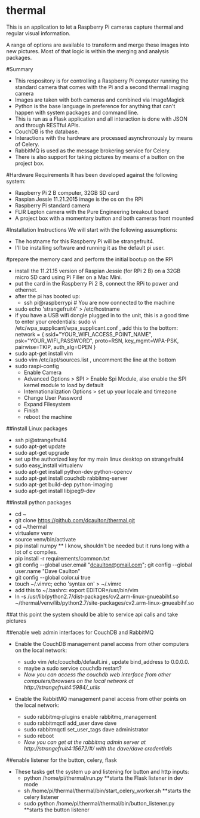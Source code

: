 # thermal
This is an application to let a Raspberry Pi cameras capture thermal and regular visual information.  

A range of options are available to transform and merge these images into new pictures.  Most of that logic is within the merging and analysis packages.


#Summary 
- This respository is for controlling a Raspberry Pi computer running the standard camera that comes with the Pi and a second thermal imaging camera
- Images are taken with both cameras and combined via ImageMagick
- Python is the base language in preference for anything that can't happen with system packages and command line.
- This is run as a Flask application and all interaction is done with JSON and through RESTful APIs.
- CouchDB is the database.
- Interactions with the hardware are processed asynchronously by means of Celery.
- RabbitMQ is used as the message brokering service for Celery.
- There is also support for taking pictures by means of a button on the project box.

#Hardware Requirements
It has been developed against the following system:
- Raspberry Pi 2 B computer, 32GB SD card
- Raspian Jessie 11.21.2015 image is the os on the RPi
- Raspberry Pi standard camera
- FLIR Lepton camera with the Pure Engineering breakout board
- A project box with a momentary button and both cameras front mounted

#Installation Instructions
We will start with the following assumptions:
- The hostname for this Raspberry Pi will be strangefruit4.
- I'll be installing software and running it as the default pi user.


#prepare the memory card and perform the initial bootup on the RPi
- install the 11.21.15 version of Raspian Jessie (for RPi 2 B) on a 32GB micro SD card using Pi Filler on a Mac Mini.
- put the card in the Raspberry Pi 2 B, connect the RPi to power and ethernet.  
- after the pi has booted up:
  - ssh pi@raspberrypi # You are now connected to the machine
- sudo echo 'strangefruit4' > /etc/hostname
- if you have a USB wifi dongle plugged in to the unit, this is a good time to enter your credentials:
    sudo vi /etc/wpa_supplicant/wpa_supplicant.conf , add this to the bottom:
    network = {
      ssid="YOUR_WIFI_ACCESS_POINT_NAME",
      psk="YOUR_WIFI_PASSWORD",
      proto=RSN,
      key_mgmt=WPA-PSK,
      pairwise=TKIP,
      auth_alg=OPEN
    }
- sudo apt-get install vim
- sudo vim /etc/apt/sources.list , uncomment the line at the bottom
- sudo raspi-config
  - Enable Camera
  - Advanced Options > SPI > Enable Spi Module, also enable the SPI kernel module to load by default
  - Internationalization Options > set up your locale and timezone
  - Change User Password
  - Expand Filesystem
  - Finish
  - reboot the machine

##install Linux packages
- ssh pi@strangefruit4
- sudo apt-get update
- sudo apt-get upgrade
- set up the authorized key for my main linux desktop on strangefruit4
- sudo easy_install virtualenv
- sudo apt-get install python-dev python-opencv
- sudo apt-get install couchdb rabbitmq-server
- sudo apt-get build-dep python-imaging
- sudo apt-get install libjpeg9-dev

##install python packages
- cd ~
- git clone https://github.com/dcaulton/thermal.git
- cd ~/thermal
- virtualenv venv
- source venv/bin/activate
- pip install numpy  ** I know, shouldn't be needed but it runs long with a lot of c compiles.  
- pip install -r requirements/common.txt
- git config --global user.email "dcaulton@gmail.com"; git config --global user.name "Dave Caulton"
- git config --global color.ui true
- touch ~/.vimrc; echo 'syntax on' > ~/.vimrc
- add this to ~/.bashrc:  export EDITOR=/usr/bin/vim
- ln -s /usr/lib/python2.7/dist-packages/cv2.arm-linux-gnueabihf.so ~/thermal/venv/lib/python2.7/site-packages/cv2.arm-linux-gnueabihf.so

##at this point the system should be able to service api calls and take pictures

##enable web admin interfaces for CouchDB and RabbitMQ
- Enable the CouchDB management panel access from other computers on the local network:
  - sudo vim /etc/couchdb/default.ini , update bind_address to 0.0.0.0.
  - maybe a sudo service couchdb restart?
  - *Now you can access the couchdb web interface from other computers/browsers on the local network at http://strangefruit4:5984/_utils*

- Enable the RabbitMQ management panel access from other points on the local network:
  - sudo rabbitmq-plugins enable rabbitmq_management
  - sudo rabbitmqctl add_user dave dave
  - sudo rabbitmqctl set_user_tags dave administrator 
  - sudo reboot  
  - *Now you can get at the rabbitmq admin server at http://strangefruit4:15672/#/  with the dave/dave credentials*

##enable listener for the button, celery, flask
- These tasks get the system up and listening for button and http inputs:
  - python /home/pi/thermal/run.py  **starts the Flask listener in dev mode
  - sh /home/pi/thermal/thermal/bin/start_celery_worker.sh  **starts the celery listener
  - sudo python /home/pi/thermal/thermal/bin/button_listener.py  **starts the button listener
